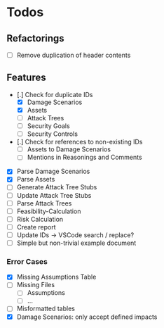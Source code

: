 # Todos

## Refactorings

* [ ] Remove duplication of header contents

## Features

* [.] Check for duplicate IDs
  * [x] Damage Scenarios
  * [x] Assets
  * [ ] Attack Trees
  * [ ] Security Goals
  * [ ] Security Controls
* [.] Check for references to non-existing IDs
  * [ ] Assets to Damage Scenarios
  * [ ] Mentions in Reasonings and Comments
* [x] Parse Damage Scenarios
* [x] Parse Assets
* [ ] Generate Attack Tree Stubs
* [ ] Update Attack Tree Stubs
* [ ] Parse Attack Trees
* [ ] Feasibility-Calculation
* [ ] Risk Calculation
* [ ] Create report
* [ ] Update IDs -> VSCode search / replace?
* [ ] Simple but non-trivial example document

### Error Cases

* [x] Missing Assumptions Table
* [ ] Missing Files
  * [ ] Assumptions
  * [ ] ...
* [ ] Misformatted tables
* [x] Damage Scenarios: only accept defined impacts